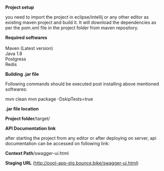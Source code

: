 **Project setup**

you need to import the project in eclipse/intellij or any other editor as existing maven project and build it. It will download the dependencies as per the pom.xml file in the project folder from maven repository.

**Required softwares**<br><br>
Maven (Latest version)<br>
Java 1.8<br>
Postgress<br>
Redis<br>


**Building .jar file**

Following commands should be executed post installing above mentioned softwares:

mvn clean
mvn package -DskipTests=true


**.jar file location**

**Project folder**/target/

**API Documentation link**

after starting the project from any editor or after deploying on server, api documentation can be accessed on following link:

**Context Path**/swagger-ui.html

**Staging URL**
(http://pool-app-stg.bounce.bike/swagger-ui.html)



